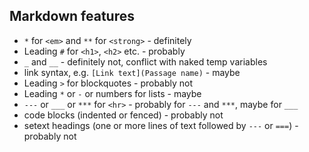 ## Markdown features
- `*` for `<em>` and `**` for `<strong>` - definitely
- Leading `#` for `<h1>`, `<h2>` etc. - probably
- `_` and `__` - definitely not, conflict with naked temp variables
- link syntax, e.g. `[Link text](Passage name)` - maybe
- Leading `>` for blockquotes - probably not
- Leading `*` or `-` or numbers for lists - maybe
- `---` or `___` or `***` for `<hr>` - probably for `---` and `***`, maybe for `___`
- code blocks (indented or fenced) - probably not
- setext headings (one or more lines of text followed by `---` or `===`) - probably not
